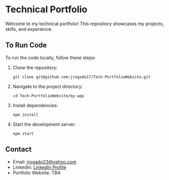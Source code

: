 # Technical Portfolio

Welcome to my technical portfolio! This repository showcases my projects, skills, and experience.

## To Run Code

To run the code locally, follow these steps:

1. Clone the repository:
    ```
    git clone git@github.com:jrogado17/Tech-PortfolioWebsite.git
    ```

2. Navigate to the project directory:
    ```
    cd Tech-PortfolioWebsite/my-app
    ```

3. Install dependencies:
    ```
    npm install
    ```

4. Start the development server:
    ```
    npm start
    ```

## Contact

- Email: jrogado23@yahoo.com
- LinkedIn: [LinkedIn Profile](https://www.linkedin.com/in/j-rogado/)
- Portfolio Website: TBA

